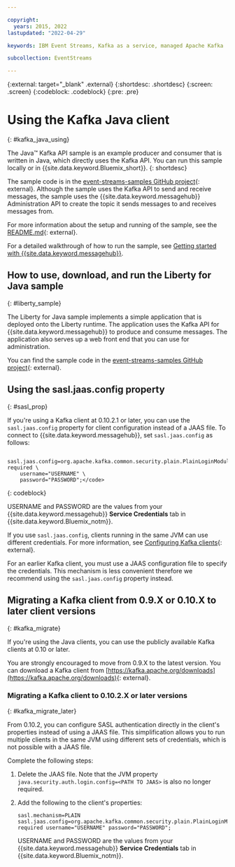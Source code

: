 ```yaml
---

copyright:
  years: 2015, 2022
lastupdated: "2022-04-29"

keywords: IBM Event Streams, Kafka as a service, managed Apache Kafka

subcollection: EventStreams

---
```


{:external: target="_blank" .external}
{:shortdesc: .shortdesc}
{:screen: .screen}
{:codeblock: .codeblock}
{:pre: .pre}

# Using the Kafka Java client
{: #kafka_java_using}

The Java&trade; Kafka API sample is an example producer and consumer that is written in Java, which directly uses the Kafka API. You can run this sample locally or in {{site.data.keyword.Bluemix_short}}.
{: shortdesc}

The sample code is in the [event-streams-samples GitHub project](https://github.com/ibm-messaging/event-streams-samples/tree/master/kafka-java-console-sample){: external}. Although the sample uses the Kafka API to send and receive messages, the sample uses the {{site.data.keyword.messagehub}} Administration API to create the topic it sends messages to and receives messages from.

For more information about the setup and running of the sample, see the [README.md](https://github.com/ibm-messaging/event-streams-samples/tree/master/kafka-java-console-sample){: external}.

For a detailed walkthrough of how to run the sample, see [Getting started with {{site.data.keyword.messagehub}}](/docs/EventStreams?topic=EventStreams-getting-started#getting_started_steps).

## How to use, download, and run the Liberty for Java sample
{: #liberty_sample}

The Liberty for Java sample implements a simple application that is deployed onto the Liberty runtime. The application uses the Kafka API for {{site.data.keyword.messagehub}} to produce and consume messages. The application also serves up a web front end that you can use for administration.

You can find the sample code in the [event-streams-samples GitHub project](https://github.com/ibm-messaging/event-streams-samples/tree/master/kafka-java-liberty-sample){: external}.

## Using the sasl.jaas.config property
{: #sasl_prop}

If you're using a Kafka client at 0.10.2.1 or later, you can use the `sasl.jaas.config` property for client configuration instead of a JAAS file. To connect to {{site.data.keyword.messagehub}}, set `sasl.jaas.config` as follows:

```config
    sasl.jaas.config=org.apache.kafka.common.security.plain.PlainLoginModule required \
    username="USERNAME" \
    password="PASSWORD";</code>
```
{: codeblock}

USERNAME and PASSWORD are the values from your {{site.data.keyword.messagehub}} **Service Credentials** tab in {{site.data.keyword.Bluemix_notm}}.

If you use `sasl.jaas.config`, clients running in the same JVM can use different credentials. For more information, see [Configuring Kafka clients](http://kafka.apache.org/documentation/#security_sasl_plain_clientconfig){: external}.

For an earlier Kafka client, you must use a JAAS configuration file to specify the credentials. This mechanism is less convenient therefore we recommend using the `sasl.jaas.config` property instead.

## Migrating a Kafka client from 0.9.X or 0.10.X to later client versions
{: #kafka_migrate}

If you're using the Java clients, you can use the publicly available Kafka clients at 0.10 or later. 

You are strongly encouraged to move from 0.9.X to the latest version. You can download a Kafka client from [https://kafka.apache.org/downloads](https://kafka.apache.org/downloads){: external}.

### Migrating a Kafka client to 0.10.2.X or later versions
{: #kafka_migrate_later}

From 0.10.2, you can configure SASL authentication directly in the client's properties instead of using a JAAS file. This simplification allows you to run multiple clients in the same JVM using different sets of credentials, which is not possible with a JAAS file.

Complete the following steps:

1. Delete the JAAS file. Note that the JVM property `java.security.auth.login.config=<PATH TO JAAS>` is also no longer required.
2. Add the following to the client's properties:

    ```config
    sasl.mechanism=PLAIN
    sasl.jaas.config=org.apache.kafka.common.security.plain.PlainLoginModule required username="USERNAME" password="PASSWORD";
    ```

    USERNAME and PASSWORD are the values from your {{site.data.keyword.messagehub}} **Service Credentials** tab in {{site.data.keyword.Bluemix_notm}}.
